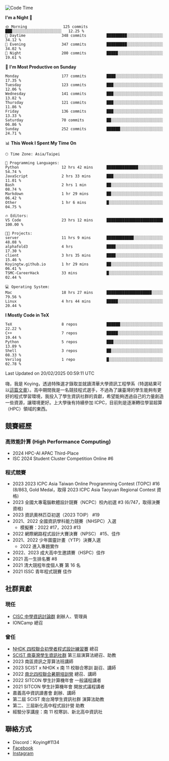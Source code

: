 <!--START_SECTION:waka-->
![Code Time](http://img.shields.io/badge/Code%20Time-1%2C383%20hrs%2039%20mins-blue)

**I'm a Night 🦉** 

```text
🌞 Morning                125 commits         ███░░░░░░░░░░░░░░░░░░░░░░   12.25 % 
🌆 Daytime                348 commits         █████████░░░░░░░░░░░░░░░░   34.12 % 
🌃 Evening                347 commits         █████████░░░░░░░░░░░░░░░░   34.02 % 
🌙 Night                  200 commits         █████░░░░░░░░░░░░░░░░░░░░   19.61 % 
```
📅 **I'm Most Productive on Sunday** 

```text
Monday                   177 commits         ████░░░░░░░░░░░░░░░░░░░░░   17.35 % 
Tuesday                  123 commits         ███░░░░░░░░░░░░░░░░░░░░░░   12.06 % 
Wednesday                141 commits         ███░░░░░░░░░░░░░░░░░░░░░░   13.82 % 
Thursday                 121 commits         ███░░░░░░░░░░░░░░░░░░░░░░   11.86 % 
Friday                   136 commits         ███░░░░░░░░░░░░░░░░░░░░░░   13.33 % 
Saturday                 70 commits          ██░░░░░░░░░░░░░░░░░░░░░░░   06.86 % 
Sunday                   252 commits         ██████░░░░░░░░░░░░░░░░░░░   24.71 % 
```


📊 **This Week I Spent My Time On** 

```text
🕑︎ Time Zone: Asia/Taipei

💬 Programming Languages: 
Python                   12 hrs 42 mins      ██████████████░░░░░░░░░░░   54.74 % 
JavaScript               2 hrs 33 mins       ███░░░░░░░░░░░░░░░░░░░░░░   11.01 % 
Bash                     2 hrs 1 min         ██░░░░░░░░░░░░░░░░░░░░░░░   08.74 % 
Markdown                 1 hr 29 mins        ██░░░░░░░░░░░░░░░░░░░░░░░   06.42 % 
Other                    1 hr 6 mins         █░░░░░░░░░░░░░░░░░░░░░░░░   04.75 % 

🔥 Editors: 
VS Code                  23 hrs 12 mins      █████████████████████████   100.00 % 

🐱‍💻 Projects: 
server                   11 hrs 9 mins       ████████████░░░░░░░░░░░░░   48.08 % 
alphafold3               4 hrs               ████░░░░░░░░░░░░░░░░░░░░░   17.30 % 
client                   3 hrs 35 mins       ████░░░░░░░░░░░░░░░░░░░░░   15.46 % 
Koyingtw.github.io       1 hr 29 mins        ██░░░░░░░░░░░░░░░░░░░░░░░   06.41 % 
TSMC-CareerHack          33 mins             █░░░░░░░░░░░░░░░░░░░░░░░░   02.44 % 

💻 Operating System: 
Mac                      18 hrs 27 mins      ████████████████████░░░░░   79.56 % 
Linux                    4 hrs 44 mins       █████░░░░░░░░░░░░░░░░░░░░   20.44 % 
```

**I Mostly Code in TeX** 

```text
TeX                      8 repos             ██████░░░░░░░░░░░░░░░░░░░   22.22 % 
C++                      7 repos             █████░░░░░░░░░░░░░░░░░░░░   19.44 % 
Python                   5 repos             ███░░░░░░░░░░░░░░░░░░░░░░   13.89 % 
Shell                    3 repos             ██░░░░░░░░░░░░░░░░░░░░░░░   08.33 % 
Verilog                  1 repo              █░░░░░░░░░░░░░░░░░░░░░░░░   02.78 % 
```




 Last Updated on 20/02/2025 00:59:11 UTC
<!--END_SECTION:waka-->


嗨，我是 Koying，透過特殊選才錄取並就讀清華大學資訊工程學系（特選結果可以[這篇文章](https://koyingtw.github.io/2022/10/31/%E7%89%B9%E9%81%B8%E5%BF%83%E5%BE%97/)）。高中期間我是一名競技程式選手，不過為了讓臺灣的學生能夠有更好的程式學習環境，我投入了學生資訊社群的貢獻，希望能夠透過自己的力量創造一些資源，讓環境更好。上大學後有持續參加 ICPC，目前則是逐漸轉往學習超算（HPC）領域的東西。

## 競賽經歷
### 高效能計算 (High Performance Computing)
- 2024 HPC-AI APAC Third-Place
- ISC 2024 Student Cluster Competition Online #6

### 程式競賽
- 2023 2023 ICPC Asia Taiwan Online Programming Contest (TOPC) #16 (8/863, Gold Medal，取得 2023 ICPC Asia Taoyuan Regional Contest 資格)
- 2023 全國大專電腦軟體設計競賽（NCPC）校內初選 #3 (6/747，取得決賽資格)
- 2023 資訊奧林匹亞初選（2023 TOIP） #19
- 2021、2022 全國資訊學科能力競賽（NHSPC）入選
    - 模擬賽：2022 #17，2023 #13
- 2022 網際網路程式設計大賽決賽（NPSC） #15、佳作
- 2021、2022 少年圖靈計畫（YTP）決賽入選
    - 2022 進入專題實作
- 2022、2023 成大高中生邀請賽（HSPC）佳作
- 2021 高一生排名賽 #8
- 2021 清大競程年度個人賽 第 16 名
- 2021 ISSC 青年程式競賽 佳作

## 社群貢獻
### 現任
- [CISC 中學資訊討論群](https://discord.gg/mc9CgJvjZz) 創辦人、管理員
- IONCamp 總召

### 曾任
- [NHDK 四校聯合初學者程式設計練習賽](https://www.facebook.com/profile.php?id=100064076583372) 總召
- [SCIST 南臺灣學生資訊社群](https://www.facebook.com/scist.tw) 第三屆演算法總召、助教
- 2023 南區資訊之芽算法班講師
- 2023 SCIST x NHDK x 南 11 校聯合寒訓 副召、講師
- 2022 [南北四校聯合暑期培訓營](https://github.com/HHSH-CYSH-WGSH-HSNU-Summer-Camp/) 總召、講師
- 2022 SITCON 學生計算機年會 一般議程講者
- 2021 SITCON 學生計算機年會 開放式議程講者
- 嘉義高中資訊讀書會 創辦、講師
- 第二屆 SCIST 南台灣學生資訊社群 演算法助教
- 第二、三屆新化高中程式設計營 助教
- 經驗分享講座：南 11 校寒訓、新北高中資訊社

## 聯絡方式
- Discord：Koying#1134
- [Facebook](https://www.facebook.com/profile.php?id=100015800760577)
- [Instagram](https://www.instagram.com/cisc._.koying/)
